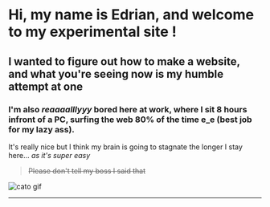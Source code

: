 # Hi, my name is Edrian, and welcome to my experimental site !

## I wanted to figure out how to make a website, and what you're seeing now is my humble attempt at one

### I'm also *reaaaalllyyy* bored here at work, where I sit 8 hours infront of a PC, surfing the web 80% of the time e_e (best job for my lazy ass).

It's really nice but I think my brain is going to stagnate the longer I stay here... _as it's super easy_

> ~~Please don't tell my boss I said that~~

![cato gif](https://github.com/kedbin/kedbin.github.io/blob/master/img/giphy.gif?raw=true "Take this as a bribe")


----
